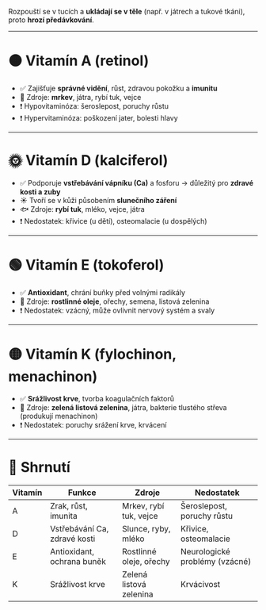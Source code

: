 Rozpouští se v tucích a **ukládají se v těle** (např. v játrech a tukové tkáni), proto **hrozí předávkování**.

---

# 🟠 Vitamín A (retinol)
- ✅ Zajišťuje **správné vidění**, růst, zdravou pokožku a **imunitu**
- 🥕 Zdroje: **mrkev**, játra, rybí tuk, vejce
- ❗ Hypovitaminóza: šeroslepost, poruchy růstu
- ❗ Hypervitaminóza: poškození jater, bolesti hlavy

---

# 🌞 Vitamín D (kalciferol)
- ✅ Podporuje **vstřebávání vápníku (Ca)** a fosforu → důležitý pro **zdravé kosti a zuby**
- ☀️ Tvoří se v kůži působením **slunečního záření**
- 🐟 Zdroje: **rybí tuk**, mléko, vejce, játra
- ❗ Nedostatek: křivice (u dětí), osteomalacie (u dospělých)

---

# 🟢 Vitamín E (tokoferol)
- ✅ **Antioxidant**, chrání buňky před volnými radikály
- 🥜 Zdroje: **rostlinné oleje**, ořechy, semena, listová zelenina
- ❗ Nedostatek: vzácný, může ovlivnit nervový systém a svaly

---

# 🟡 Vitamín K (fylochinon, menachinon)
- ✅ **Srážlivost krve**, tvorba koagulačních faktorů
- 🌿 Zdroje: **zelená listová zelenina**, játra, bakterie tlustého střeva (produkují menachinon)
- ❗ Nedostatek: poruchy srážení krve, krvácení

---

# 📌 Shrnutí

| Vitamín | Funkce                       | Zdroje                  | Nedostatek                     |
| ------- | ---------------------------- | ----------------------- | ------------------------------ |
| A       | Zrak, růst, imunita          | Mrkev, rybí tuk, vejce  | Šeroslepost, poruchy růstu     |
| D       | Vstřebávání Ca, zdravé kosti | Slunce, ryby, mléko     | Křivice, osteomalacie          |
| E       | Antioxidant, ochrana buněk   | Rostlinné oleje, ořechy | Neurologické problémy (vzácné) |
| K       | Srážlivost krve              | Zelená listová zelenina | Krvácivost                     |
